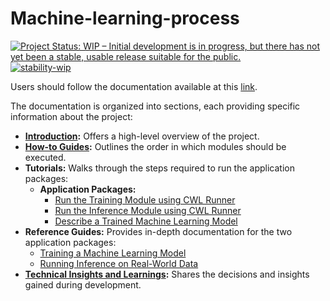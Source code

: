 # Machine-learning-process
[![Project Status: WIP – Initial development is in progress, but there has not yet been a stable, usable release suitable for the public.](https://www.repostatus.org/badges/latest/wip.svg)](https://www.repostatus.org/#wip)
[![stability-wip](https://img.shields.io/badge/stability-wip-lightgrey.svg)](https://github.com/mkenney/software-guides/blob/master/STABILITY-BADGES.md#work-in-progress)


Users should follow the documentation available at this [link](https://eoap.github.io/machine-learning-process/).

The documentation is organized into sections, each providing specific information about the project:

- **[Introduction](https://eoap.github.io/machine-learning-process/):** Offers a high-level overview of the project.
- **[How-to Guides](https://eoap.github.io/machine-learning-process/hands-on/):** Outlines the order in which modules should be executed.
- **Tutorials:** Walks through the steps required to run the application packages:
  - **Application Packages:**
    - [Run the Training Module using CWL Runner](https://eoap.github.io/machine-learning-process/training-cwl/)
    - [Run the Inference Module using CWL Runner](https://eoap.github.io/machine-learning-process/inference-cwl/)
    - [Describe a Trained Machine Learning Model](https://eoap.github.io/machine-learning-process/mlm/)
- **Reference Guides:** Provides in-depth documentation for the two application packages:
  - [Training a Machine Learning Model](https://eoap.github.io/machine-learning-process/training-container/)
  - [Running Inference on Real-World Data](https://eoap.github.io/machine-learning-process/inference-container/)
- **[Technical Insights and Learnings](https://eoap.github.io/machine-learning-process/insights/):** Shares the decisions and insights gained during development.
